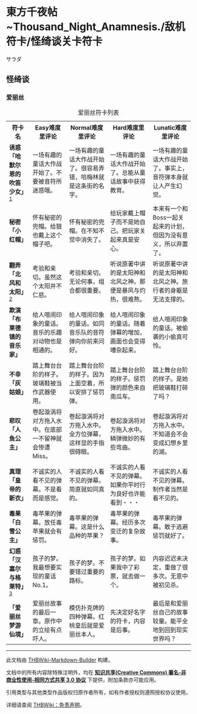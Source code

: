 # 東方千夜帖~Thousand_Night_Anamnesis./敌机符卡/怪绮谈关卡符卡

<!-- source html: G:\repos\THBWiki-Markdown-Builder\THBWikiMarkdown\Temp\main\6\60\ns0%3A%E6%9D%B1%E6%96%B9%E5%8D%83%E5%A4%9C%E5%B8%96%7EThousand_Night_Anamnesis%2E%2F%E6%95%8C%E6%9C%BA%E7%AC%A6%E5%8D%A1%2F%E6%80%AA%E7%BB%AE%E8%B0%88%E5%85%B3%E5%8D%A1%E7%AC%A6%E5%8D%A1.html -->

サラダ

## 怪绮谈
### 爱丽丝

<table>
<caption>爱丽丝符卡列表
</caption>
<tbody><tr>
<th>符卡名</th>
<th>Easy难度里评论</th>
<th>Normal难度里评论</th>
<th>Hard难度里评论</th>
<th>Lunatic难度里评论
</th></tr>
<tr>
<td><b>诱惑「哈默尔恩的吹笛少女」</b><sup id="cite_ref-1" class="reference"><a href="#cite_note-1">1</a></sup></td>
<td>一场有趣的童话大作战开始了。不要被音符所迷惑哦。</td>
<td>一场有趣的童话大作战开始了。很容易弄错，哈梅林就是这条街的名字。</td>
<td>一场有趣的童话大作战开始了。总能从童话故事中获得教育。</td>
<td>一场有趣的童话大作战开始了。事实上，音符弹本身就让人产生幻觉。
</td></tr>
<tr>
<td><b>秘密「小红帽」</b></td>
<td>怀有秘密的兜帽。给狼也戴上这个帽子吧。</td>
<td>怀有秘密的兜帽。在不知不觉中消失了。</td>
<td>给玩家戴上帽子而不是她自己。把玩家关起来真是安心。</td>
<td>本来有一个和Boss一起关起来的计划，但因为没有意义，所以弃置了。
</td></tr>
<tr>
<td><b>翻弄「北风和太阳」</b><sup id="cite_ref-2" class="reference"><a href="#cite_note-2">2</a></sup></td>
<td>考验和亲切。虽然这个太阳并不仁慈。</td>
<td>考验和亲切。无论何事，组合都很重要。</td>
<td>听说原著中讲的是太阳神和北风之神。那便是暴风与灼热，很难熬。</td>
<td>听说原著中讲的是太阳神和北风之神。旅行者的身躯是无法支撑的。
</td></tr>
<tr>
<td><b>欺演「布莱德镇的音乐家」</b></td>
<td>给人喧闹印象的童话。音乐的乐趣对动物也是相通的。</td>
<td>给人喧闹印象的童话。如同音乐队的音符弹向你前来问好。</td>
<td>给人喧闹印象的童话。随着弹幕的增加，画面也会变得嘈杂起来。</td>
<td>给人喧闹印象的童话。被偷袭的小偷真可怜。
</td></tr>
<tr>
<td><b>不幸「灰姑娘」</b></td>
<td>踏上舞台台阶的样子。玻璃鞋被当作武器使用。</td>
<td>踏上舞台台阶的样子。因为上面空着，所以安排了惩罚弹。</td>
<td>踏上舞台台阶的样子。惩罚弹的颜色来自南瓜车。</td>
<td>踏上舞台台阶的样子。是她把玻璃鞋打碎了吗？
</td></tr>
<tr>
<td><b>悲叹「人鱼公主」</b></td>
<td>卷起漩涡将对方拖入水中。在底部一不留神就会惨遭Miss。</td>
<td>卷起漩涡将对方拖入水中。全方位弹幕，这样显的手指很碍眼。</td>
<td>卷起漩涡将对方拖入水中。鳞弹微妙的有些弯曲。</td>
<td>卷起漩涡将对方拖入水中。不知道会不会变成幻想乡里的湖。
</td></tr>
<tr>
<td><b>真理「皇帝的新衣」</b></td>
<td>不诚实的人看不见的弹幕。不是看而是感觉。</td>
<td>不诚实的人看不见的弹幕。简直就如同真的。</td>
<td>不诚实的人看不见的弹幕。如果你平时行为良好也许能看到・・・</td>
<td>不诚实的人看不见的弹幕。制作者当然是看不见的。
</td></tr>
<tr>
<td><b>毒果「白雪公主」</b></td>
<td>毒苹果的弹幕。放任毒苹果就会有惩罚。</td>
<td>毒苹果的弹幕。这是什么品种的苹果？</td>
<td>毒苹果的弹幕。经历多次变迁的复杂故事。</td>
<td>毒苹果的弹幕。敢于逃避惩罚就好了。
</td></tr>
<tr>
<td><b>幻惑「汉塞尔与格莱特」</b><sup id="cite_ref-3" class="reference"><a href="#cite_note-3">3</a></sup></td>
<td>孩子的梦。我最想要实现的童话No.1。</td>
<td>孩子的梦。不要错过重要的路标。</td>
<td>孩子的梦。如果我中了彩票，就去做一个。</td>
<td>内容迟迟未决定，重做了很多次。无意中被初见杀。
</td></tr>
<tr>
<td><b>「爱丽丝梦游仙境」</b></td>
<td>爱丽丝故事的最后一章。原作中的立绘有点吓人。</td>
<td>模仿扑克牌的四种弹幕。红桃皇后就是爱丽丝本人。</td>
<td>先决定好名字的符卡，内容是后事。</td>
<td>最后是和爱丽丝自己的故事较量。能平全地到回到现实世界吗？
</td></tr></tbody></table>



[^cite_note-1]: 致敬格林童话《花衣魔笛手》 





---

此文档由 [THBWiki-Markdown-Builder](https://github.com/Delsin-Yu/THBWiki-Markdown-Builder) 构建。

文档中的所有内容除特殊注明外，均在 [**知识共享(Creative Commons) 署名-非商业性使用-相同方式共享 3.0 协议**](https://creativecommons.org/licenses/by-sa/3.0/deed.zh-hans) 下提供，附加条款亦可能应用。

引用类型与其他类型作品版权归原作者所有，如有作者授权则遵照授权协议使用。

详细请查阅 [THBWiki：免责声明](https://thbwiki.cc/THBWiki:%E5%85%8D%E8%B4%A3%E5%A3%B0%E6%98%8E)。

